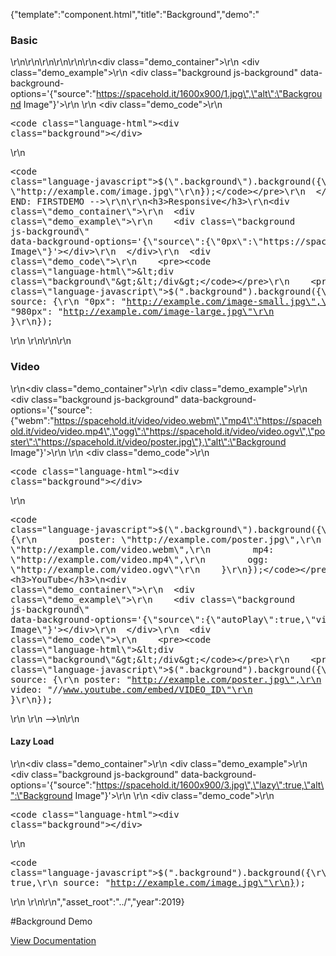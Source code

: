 {"template":"component.html","title":"Background","demo":"<h3>Basic</h3>\r\n\r\n<!-- START: FIRSTDEMO -->\r\n\r\n<style>\r\n  .background {\r\n    width: 100%;\r\n\r\n    background: #CFD8DC;\r\n    margin: 0 0 20px;\r\n    padding-top: 50%;\r\n  }\n\n  .background:after {\n    position: absolute;\n    top: 0;\n    right: 0;\n    bottom: 0;\n    left: 0;\n    z-index: 10;\n\n    background: transparent;\n    content: '';\n    opacity: 0.5;\n  }\r\n</style>\r\n\r\n<div class=\"demo_container\">\r\n  <div class=\"demo_example\">\r\n    <div class=\"background js-background\" data-background-options='{\"source\":\"https://spacehold.it/1600x900/1.jpg\",\"alt\":\"Background Image\"}'></div>\r\n  </div>\r\n  <div class=\"demo_code\">\r\n    <pre><code class=\"language-html\">&lt;div class=\"background\"&gt;&lt;/div&gt;</code></pre>\r\n    <pre><code class=\"language-javascript\">$(\".background\").background({\r\n    source: \"http://example.com/image.jpg\"\r\n});</code></pre>\r\n  </div>\r\n</div>\r\n\r\n<!-- END: FIRSTDEMO -->\r\n\r\n<h3>Responsive</h3>\r\n<div class=\"demo_container\">\r\n  <div class=\"demo_example\">\r\n    <div class=\"background js-background\" data-background-options='{\"source\":{\"0px\":\"https://spacehold.it/800x450/2.jpg\",\"980px\":\"https://spacehold.it/1600x900/2.jpg\"},\"alt\":\"Background Image\"}'></div>\r\n  </div>\r\n  <div class=\"demo_code\">\r\n    <pre><code class=\"language-html\">&lt;div class=\"background\"&gt;&lt;/div&gt;</code></pre>\r\n    <pre><code class=\"language-javascript\">$(\".background\").background({\r\n    source: {\r\n        \"0px\": \"http://example.com/image-small.jpg\",\r\n        \"980px\": \"http://example.com/image-large.jpg\"\r\n    }\r\n});</code></pre>\r\n  </div>\r\n</div>\r\n\r\n<h3>Video</h3>\r\n<div class=\"demo_container\">\r\n  <div class=\"demo_example\">\r\n    <div class=\"background js-background\" data-background-options='{\"source\":{\"webm\":\"https://spacehold.it/video/video.webm\",\"mp4\":\"https://spacehold.it/video/video.mp4\",\"ogg\":\"https://spacehold.it/video/video.ogv\",\"poster\":\"https://spacehold.it/video/poster.jpg\"},\"alt\":\"Background Image\"}'></div>\r\n  </div>\r\n  <div class=\"demo_code\">\r\n    <pre><code class=\"language-html\">&lt;div class=\"background\"&gt;&lt;/div&gt;</code></pre>\r\n    <pre><code class=\"language-javascript\">$(\".background\").background({\r\n    source: {\r\n        poster: \"http://example.com/poster.jpg\",\r\n        webm: \"http://example.com/video.webm\",\r\n        mp4: \"http://example.com/video.mp4\",\r\n        ogg: \"http://example.com/video.ogv\"\r\n    }\r\n});</code></pre>\r\n  </div>\r\n</div>\r\n\r\n<!-- <h3>YouTube</h3>\n<div class=\"demo_container\">\r\n  <div class=\"demo_example\">\r\n    <div class=\"background js-background\" data-background-options='{\"source\":{\"autoPlay\":true,\"video\":\"//youtu.be/LlQ8dhdSjWs\"},\"youtubeOptions\":{\"start\":60},\"alt\":\"Background Image\"}'></div>\r\n  </div>\r\n  <div class=\"demo_code\">\r\n    <pre><code class=\"language-html\">&lt;div class=\"background\"&gt;&lt;/div&gt;</code></pre>\r\n    <pre><code class=\"language-javascript\">$(\".background\").background({\r\n    source: {\r\n        poster: \"http://example.com/poster.jpg\",\r\n        video: \"//www.youtube.com/embed/VIDEO_ID\"\r\n    }\r\n});</code></pre>\r\n  </div>\r\n</div> -->\n\r\n<h4>Lazy Load</h4>\r\n<div class=\"demo_container\">\r\n  <div class=\"demo_example\">\r\n    <div class=\"background js-background\" data-background-options='{\"source\":\"https://spacehold.it/1600x900/3.jpg\",\"lazy\":true,\"alt\":\"Background Image\"}'></div>\r\n  </div>\r\n  <div class=\"demo_code\">\r\n    <pre><code class=\"language-html\">&lt;div class=\"background\"&gt;&lt;/div&gt;</code></pre>\r\n    <pre><code class=\"language-javascript\">$(\".background\").background({\r\n  lazy: true,\r\n    source: \"http://example.com/image.jpg\"\r\n});</code></pre>\r\n  </div>\r\n</div>\r\n","asset_root":"../","year":2019}

 #Background Demo
<p class="back_link"><a href="https://formstone.it/components/background">View Documentation</a></p>